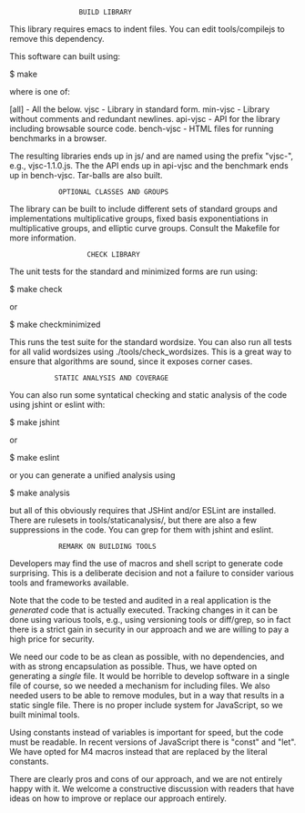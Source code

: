 

                     BUILD LIBRARY

This library requires emacs to indent files. You can edit
tools/compilejs to remove this dependency.

This software can built using:

$ make <target>

where <target> is one of:

[all]      - All the below.
vjsc       - Library in standard form.
min-vjsc   - Library without comments and redundant newlines.
api-vjsc   - API for the library including browsable source code.
bench-vjsc - HTML files for running benchmarks in a browser.

The resulting libraries ends up in js/ and are named using the prefix
"vjsc-", e.g., vjsc-1.1.0.js. The the API ends up in api-vjsc and the
benchmark ends up in bench-vjsc. Tar-balls are also built.


                OPTIONAL CLASSES AND GROUPS

The library can be built to include different sets of standard groups
and implementations multiplicative groups, fixed basis exponentiations
in multiplicative groups, and elliptic curve groups. Consult the
Makefile for more information.


                       CHECK LIBRARY

The unit tests for the standard and minimized forms are run using:

$ make check

or

$ make checkminimized

This runs the test suite for the standard wordsize. You can also run
all tests for all valid wordsizes using ./tools/check_wordsizes. This
is a great way to ensure that algorithms are sound, since it exposes
corner cases.


               STATIC ANALYSIS AND COVERAGE

You can also run some syntatical checking and static analysis of the
code using jshint or eslint with:

$ make jshint

or

$ make eslint

or you can generate a unified analysis using

$ make analysis

but all of this obviously requires that JSHint and/or ESLint are
installed. There are rulesets in tools/staticanalysis/<tool>, but
there are also a few suppressions in the code. You can grep for them
with jshint and eslint.


                REMARK ON BUILDING TOOLS

Developers may find the use of macros and shell script to generate
code surprising. This is a deliberate decision and not a failure to
consider various tools and frameworks available.

Note that the code to be tested and audited in a real application is
the *generated* code that is actually executed. Tracking changes in it
can be done using various tools, e.g., using versioning tools or
diff/grep, so in fact there is a strict gain in security in our
approach and we are willing to pay a high price for security.

We need our code to be as clean as possible, with no dependencies, and
with as strong encapsulation as possible. Thus, we have opted on
generating a *single* file. It would be horrible to develop software
in a single file of course, so we needed a mechanism for including
files. We also needed users to be able to remove modules, but in a way
that results in a static single file. There is no proper include
system for JavaScript, so we built minimal tools.

Using constants instead of variables is important for speed, but the
code must be readable. In recent versions of JavaScript there is
"const" and "let". We have opted for M4 macros instead that are
replaced by the literal constants.

There are clearly pros and cons of our approach, and we are not
entirely happy with it. We welcome a constructive discussion with
readers that have ideas on how to improve or replace our approach
entirely.
